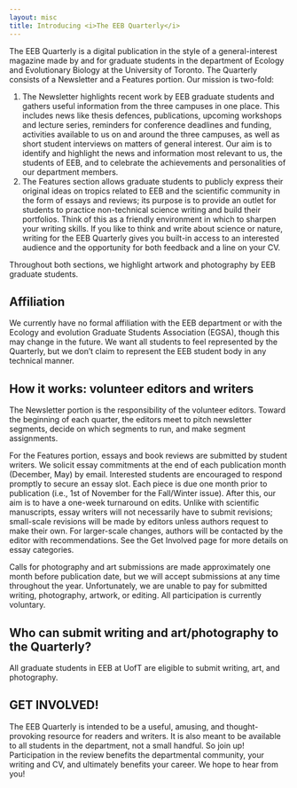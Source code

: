 ```yaml
---
layout: misc
title: Introducing <i>The EEB Quarterly</i>
---
```


The EEB Quarterly is a digital publication in the style of a general-interest magazine made by
and for graduate students in the department of Ecology and Evolutionary Biology at the
University of Toronto. The Quarterly consists of a Newsletter and a Features portion. Our
mission is two-fold:

1. The Newsletter highlights recent work by EEB graduate students and gathers useful
information from the three campuses in one place. This includes news like thesis defences,
publications, upcoming workshops and lecture series, reminders for conference deadlines and
funding, activities available to us on and around the three campuses, as well as short student
interviews on matters of general interest. Our aim is to identify and highlight the news and
information most relevant to us, the students of EEB, and to celebrate the achievements and
personalities of our department members.
2. The Features section allows graduate students to publicly express their original ideas on
tropics related to EEB and the scientific community in the form of essays and reviews; its
purpose is to provide an outlet for students to practice non-technical science writing and build
their portfolios. Think of this as a friendly environment in which to sharpen your writing skills. If
you like to think and write about science or nature, writing for the EEB Quarterly gives you
built-in access to an interested audience and the opportunity for both feedback and a line on your
CV.

Throughout both sections, we highlight artwork and photography by EEB graduate students.

## __Affiliation__

We currently have no formal affiliation with the EEB department or with the Ecology and
evolution Graduate Students Association (EGSA), though this may change in the future. We
want all students to feel represented by the Quarterly, but we don’t claim to represent the EEB
student body in any technical manner.

## __How it works: volunteer editors and writers__

The Newsletter portion is the responsibility of the volunteer editors. Toward the beginning of
each quarter, the editors meet to pitch newsletter segments, decide on which segments to run, and
make segment assignments.

For the Features portion, essays and book reviews are submitted by student writers. We solicit
essay commitments at the end of each publication month (December, May) by email. Interested students are encouraged to respond promptly to secure an essay slot. Each piece is due one month prior to publication (i.e., 1st of November for the Fall/Winter issue). After this, our aim is to have a one-week turnaround on edits. Unlike with scientific manuscripts, essay writers will not necessarily have to submit revisions; small-scale revisions will be made by editors unless authors request to make their own. For larger-scale changes, authors will be contacted by the editor with recommendations. See the Get Involved page for more details on essay categories.

Calls for photography and art submissions are made approximately one month before publication
date, but we will accept submissions at any time throughout the year.
Unfortunately, we are unable to pay for submitted writing, photography, artwork, or editing. All
participation is currently voluntary.

## __Who can submit writing and art/photography to the Quarterly?__
All graduate students in EEB at UofT are eligible to submit writing, art, and photography.

## __GET INVOLVED!__
The EEB Quarterly is intended to be a useful, amusing, and thought-provoking resource for
readers and writers. It is also meant to be available to all students in the department, not a small
handful. So join up! Participation in the review benefits the departmental community, your
writing and CV, and ultimately benefits your career. We hope to hear from you!
